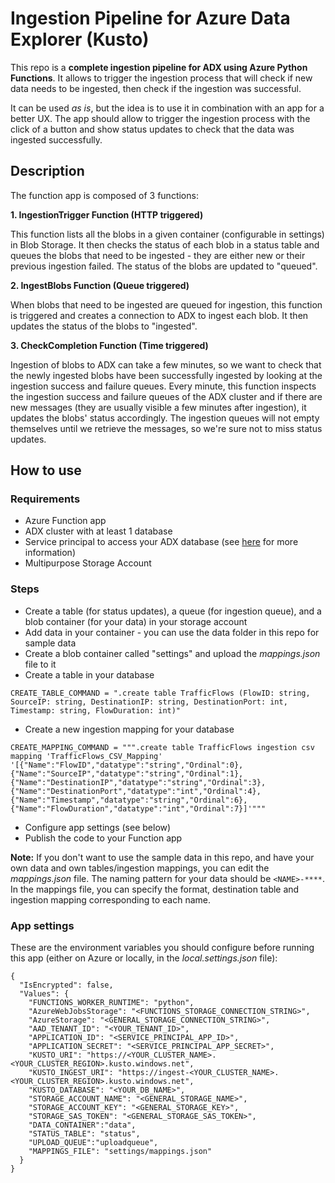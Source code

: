 # Ingestion Pipeline for Azure Data Explorer (Kusto)

This repo is a **complete ingestion pipeline for ADX using Azure Python Functions**.
It allows to trigger the ingestion process that will check if new data needs to be ingested, then check if the ingestion was successful.

It can be used *as is*, but the idea is to use it in combination with an app for a better UX. The app should allow to trigger the ingestion process with the click of a button and show status updates to check that the data was ingested successfully.

## Description

The function app is composed of 3 functions:

**1. IngestionTrigger Function (HTTP triggered)**

This function lists all the blobs in a given container (configurable in settings) in Blob Storage. It then checks the status of each blob in a status table and queues the blobs that need to be ingested - they are either new or their previous ingestion failed. The status of the blobs are updated to "queued".

**2. IngestBlobs Function (Queue triggered)**

When blobs that need to be ingested are queued for ingestion, this function is triggered and creates a connection to ADX to ingest each blob. It then updates the status of the blobs to "ingested".

**3. CheckCompletion Function (Time triggered)**

Ingestion of blobs to ADX can take a few minutes, so we want to check that the newly ingested blobs have been successfully ingested by looking at the ingestion success and failure queues. Every minute, this function inspects the ingestion success and failure queues of the ADX cluster and if there are new messages (they are usually visible a few minutes after ingestion), it updates the blobs' status accordingly. The ingestion queues will not empty themselves until we retrieve the messages, so we're sure not to miss status updates.

## How to use

### Requirements

- Azure Function app
- ADX cluster with at least 1 database
- Service principal to access your ADX database (see [here](https://docs.microsoft.com/en-us/azure/kusto/management/access-control/how-to-provision-aad-app) for more information)
- Multipurpose Storage Account

### Steps

- Create a table (for status updates), a queue (for ingestion queue), and a blob container (for your data) in your storage account
- Add data in your container - you can use the data folder in this repo for sample data
- Create a blob container called "settings" and upload the *mappings.json* file to it
- Create a table in your database
```
CREATE_TABLE_COMMAND = ".create table TrafficFlows (FlowID: string, SourceIP: string, DestinationIP: string, DestinationPort: int, Timestamp: string, FlowDuration: int)"
```
- Create a new ingestion mapping for your database
```
CREATE_MAPPING_COMMAND = """.create table TrafficFlows ingestion csv mapping 'TrafficFlows_CSV_Mapping' '[{"Name":"FlowID","datatype":"string","Ordinal":0}, {"Name":"SourceIP","datatype":"string","Ordinal":1},{"Name":"DestinationIP","datatype":"string","Ordinal":3},{"Name":"DestinationPort","datatype":"int","Ordinal":4},{"Name":"Timestamp","datatype":"string","Ordinal":6},{"Name":"FlowDuration","datatype":"int","Ordinal":7}]'"""
```
- Configure app settings (see below)
- Publish the code to your Function app

**Note:** If you don't want to use the sample data in this repo, and have your own data and own tables/ingestion mappings, you can edit the *mappings.json* file. The naming pattern for your data should be `<NAME>-****`. 
In the mappings file, you can specify the format, destination table and ingestion mapping corresponding to each name.

### App settings

These are the environment variables you should configure before running this app (either on Azure or locally, in the *local.settings.json* file):

```
{
  "IsEncrypted": false,
  "Values": {
    "FUNCTIONS_WORKER_RUNTIME": "python",
    "AzureWebJobsStorage": "<FUNCTIONS_STORAGE_CONNECTION_STRING>",
    "AzureStorage": "<GENERAL_STORAGE_CONNECTION_STRING>",
    "AAD_TENANT_ID": "<YOUR_TENANT_ID>",
    "APPLICATION_ID": "<SERVICE_PRINCIPAL_APP_ID>",
    "APPLICATION_SECRET": "<SERVICE_PRINCIPAL_APP_SECRET>",
    "KUSTO_URI": "https://<YOUR_CLUSTER_NAME>.<YOUR_CLUSTER_REGION>.kusto.windows.net",
    "KUSTO_INGEST_URI": "https://ingest-<YOUR_CLUSTER_NAME>.<YOUR_CLUSTER_REGION>.kusto.windows.net",
    "KUSTO_DATABASE": "<YOUR_DB_NAME>",
    "STORAGE_ACCOUNT_NAME": "<GENERAL_STORAGE_NAME>",
    "STORAGE_ACCOUNT_KEY": "<GENERAL_STORAGE_KEY>",
    "STORAGE_SAS_TOKEN": "<GENERAL_STORAGE_SAS_TOKEN>",
    "DATA_CONTAINER":"data",
    "STATUS_TABLE": "status",
    "UPLOAD_QUEUE":"uploadqueue",
    "MAPPINGS_FILE": "settings/mappings.json"
  }
}
```


